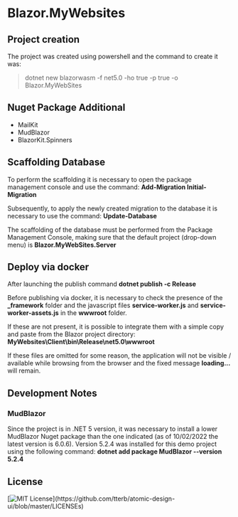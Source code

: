 # Blazor.MyWebsites

## Project creation

The project was created using powershell and the command to create it was:

>dotnet new blazorwasm -f net5.0 -ho true -p true -o Blazor.MyWebSites

## Nuget Package Additional

- MailKit
- MudBlazor
- BlazorKit.Spinners

## Scaffolding Database

To perform the scaffolding it is necessary to open the package management console and use the command: **Add-Migration Initial-Migration**

Subsequently, to apply the newly created migration to the database it is necessary to use the command: **Update-Database**

The scaffolding of the database must be performed from the Package Management Console, making sure that the default project (drop-down menu) is **Blazor.MyWebSites.Server**

## Deploy via docker

After launching the publish command **dotnet publish -c Release**

Before publishing via docker, it is necessary to check the presence of the **_framework** folder and the javascript files **service-worker.js** and **service-worker-assets.js** in the **wwwroot** folder.

If these are not present, it is possible to integrate them with a simple copy and paste from the Blazor project directory: **MyWebsites\Client\bin\Release\net5.0\wwwroot**

If these files are omitted for some reason, the application will not be visible / available while browsing from the browser and the fixed message **loading...** will remain.

## Development Notes

### MudBlazor

Since the project is in .NET 5 version, it was necessary to install a lower MudBlazor Nuget package than the one indicated (as of 10/02/2022 the latest version is 6.0.6).
Version 5.2.4 was installed for this demo project using the following command: **dotnet add package MudBlazor --version 5.2.4**

## License

[![MIT License](https://img.shields.io/apm/l/atomic-design-ui.svg?)](https://github.com/tterb/atomic-design-ui/blob/master/LICENSEs)
